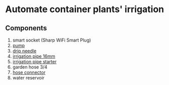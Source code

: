 # Automate container plants' irrigation

## Components
1. smart socket (Sharp WiFi Smart Plug)
2. [pump](https://dnipro-m.ua/tovar/nasos-drenazhnij-nd-5/)
3. [drip needle](https://poliv-service.kiev.ua/ua/p1637887358-odna-pryamaya-kapelnitsa.html)
4. [irrigation pipe 16mm](https://poliv-service.kiev.ua/ua/p2228629906-trubka-slepaya-tolsch.html)
5. [irrigation pipe starter](https://poliv-service.kiev.ua/ua/p1577048408-starter-ershovyj-konnektorom.html)
6. garden hose 3/4
7. [hose connector](https://poliv-service.kiev.ua/ua/p1641486572-konnektor-dlya-shlanga.html)
8. water reservoir
